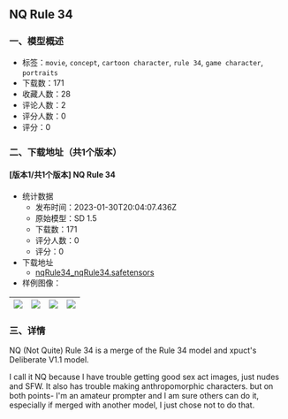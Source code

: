 ## NQ Rule 34
### 一、模型概述

- 标签：`movie`, `concept`, `cartoon character`, `rule 34`, `game character`, `portraits`
- 下载数：171
- 收藏人数：28
- 评论人数：2
- 评分人数：0
- 评分：0

### 二、下载地址（共1个版本）

#### [版本1/共1个版本] NQ Rule 34

- 统计数据
  - 发布时间：2023-01-30T20:04:07.436Z
  - 原始模型：SD 1.5
  - 下载数：171
  - 评分人数：0
  - 评分：0
- 下载地址
  - [nqRule34_nqRule34.safetensors](https://civitai.com/api/download/models/6239)
- 样例图像：

| <img src="https://image.civitai.com/xG1nkqKTMzGDvpLrqFT7WA/45bfd2ec-3452-4478-acad-bc2b2b171200/width=450/54754.jpeg" /> | <img src="https://image.civitai.com/xG1nkqKTMzGDvpLrqFT7WA/f8caa767-7ade-4b6a-3d95-83e81c3d0500/width=450/54749.jpeg" /> | <img src="https://image.civitai.com/xG1nkqKTMzGDvpLrqFT7WA/2e0adb2c-de7c-4c7d-723d-8f4994557b00/width=450/54753.jpeg" /> | <img src="https://image.civitai.com/xG1nkqKTMzGDvpLrqFT7WA/31fb8686-2f46-4461-fe96-a1f19f60c200/width=450/54752.jpeg" /> |
| ---- | ---- | ---- | ---- |


### 三、详情
<p>NQ (Not Quite) Rule 34 is a merge of the Rule 34 model and xpuct's Deliberate V1.1 model. </p><p>I call it NQ because I have trouble getting good sex act images, just nudes and SFW. It also has trouble making anthropomorphic characters. but on both points- I'm an amateur prompter and I am sure others can do it, especially if merged with another model, I just chose not to do that.</p>